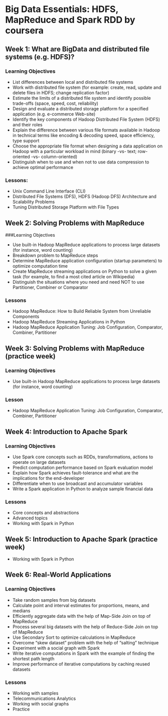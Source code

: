 # Big Data Essentials: HDFS, MapReduce and Spark RDD by coursera

## Week 1: What are BigData and distributed file systems (e.g. HDFS)?

### Learning Objectives

* List differences between local and distributed file systems
* Work with distributed file system (for example: create, read, update and delete files in HDFS; change replication factor)
* Estimate the limits of a distributed file system and identify possible trade-offs (space, speed, cost, reliability)
* Design and evaluate a distributed storage platform for a specified application (e.g. e-commerce Web-site)
* Identify the key components of Hadoop Distributed File System (HDFS) and their roles
* Explain the difference between various file formats available in Hadoop in technical terms like encoding & decoding speed, space efficiency, type support
* Choose the appropriate file format when designing a data application on Hadoop with a particular workload in mind (binary -vs- text; row-oriented -vs- column-oriented)
* Distinguish when to use and when not to use data compression to achieve optimal performance

### Lessons:

* Unix Command Line Interface (CLI)
* Distributed File Systems (DFS), HDFS (Hadoop DFS) Architecture and Scalability Problems
* Tuning Distributed Storage Platform with File Types

## Week 2: Solving Problems with MapReduce

###Learning Objectives

* Use built-in Hadoop MapReduce applications to process large datasets (for instance, word counting)
* Breakdown problem to MapReduce steps
* Determine MapReduce application configuration (startup parameters) to optimize computation time
* Create MapReduce streaming applications on Python to solve a given task (for example, to find a most cited article on Wikipedia)
* Distinguish the situations where you need and need NOT to use Partitioner, Combiner or Comparator

### Lessons

* Hadoop MapReduce: How to Build Reliable System from Unreliable Components
* Hadoop MapReduce Streaming Applications in Python
* Hadoop MapReduce Application Tuning: Job Configuration, Comparator, Combiner, Partitioner

## Week 3: Solving Problems with MapReduce (practice week)

### Learning Objectives

* Use built-in Hadoop MapReduce applications to process large datasets (for instance, word counting)

### Lesson

* Hadoop MapReduce Application Tuning: Job Configuration, Comparator, Combiner, Partitioner

## Week 4: Introduction to Apache Spark

### Learning Objectives

* Use Spark core concepts such as RDDs, transformations, actions to operate on large datasets
* Predict computation performance based on Spark evaluation model
* Explain how Spark achieves fault-tolerance and what are the implications for the end-developer
* Differentiate when to use broadcast and accumulator variables
* Write a Spark application in Python to analyze sample financial data

### Lessons

* Core concepts and abstractions
* Advanced topics
* Working with Spark in Python

## Week 5: Introduction to Apache Spark (practice week)

* Working with Spark in Python

## Week 6: Real-World Applications

### Learning Objectives

* Take random samples from big datasets
* Calculate point and interval estimates for proportions, means, and medians
* Efficiently aggregate data with the help of Map-Side Join on top of MapReduce
* Process several big datasets with the help of Reduce-Side Join on top of MapReduce
* Use Secondary Sort to optimize calculations in MapReduce
* Overcome “skew dataset” problem with the help of “salting” technique
* Experiment with a social graph with Spark
* Write iterative computations in Spark with the example of finding the shortest path length
* Improve performance of iterative computations by caching reused datasets

### Lessons

* Working with samples
* Telecommunications Analytics
* Working with social graphs
* Practice
